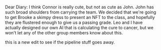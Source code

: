 Dear Diary:
I think Connor is really cute, but not as cute as John. John has such broad shoulders from carrying the team. We decided that we're going to get Brooke a skimpy dress to present an NFT to the class, and hopefully they are flustered enough to give us a passing grade. Leo and I have actually designed our own AI that is calculating the cure to cancer, but we won't let any of the other group members know about this.

this is a new edit to see if the pipeline stuff goes away.

